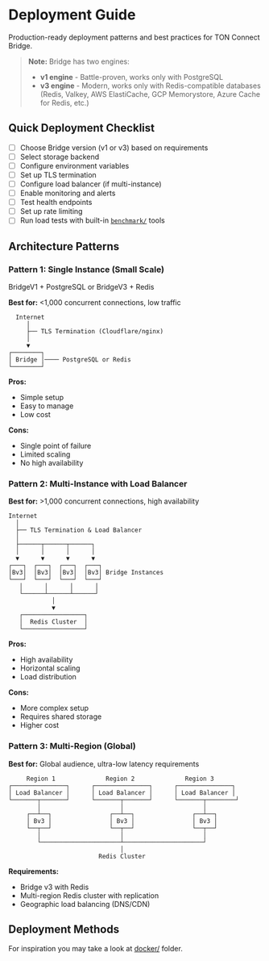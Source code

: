 # Deployment Guide

Production-ready deployment patterns and best practices for TON Connect Bridge.

> **Note:** Bridge has two engines:
> - **v1 engine** - Battle-proven, works only with PostgreSQL
> - **v3 engine** - Modern, works only with Redis-compatible databases (Redis, Valkey, AWS ElastiCache, GCP Memorystore, Azure Cache for Redis, etc.)

## Quick Deployment Checklist

- [ ] Choose Bridge version (v1 or v3) based on requirements
- [ ] Select storage backend
- [ ] Configure environment variables
- [ ] Set up TLS termination
- [ ] Configure load balancer (if multi-instance)
- [ ] Enable monitoring and alerts
- [ ] Test health endpoints
- [ ] Set up rate limiting
- [ ] Run load tests with built-in [`benchmark/`](../benchmark/) tools

## Architecture Patterns

### Pattern 1: Single Instance (Small Scale)

BridgeV1 + PostgreSQL or BridgeV3 + Redis

**Best for:** <1,000 concurrent connections, low traffic

```
  Internet
     │
     ├── TLS Termination (Cloudflare/nginx)
     │
     ▼
┌────────┐
│ Bridge │──── PostgreSQL or Redis
└────────┘
```

**Pros:**
- Simple setup
- Easy to manage
- Low cost

**Cons:**
- Single point of failure
- Limited scaling
- No high availability

### Pattern 2: Multi-Instance with Load Balancer

**Best for:** >1,000 concurrent connections, high availability

```
Internet
  │
  ├── TLS Termination & Load Balancer
  │
  ├──────┬──────┬──────┐
  │      │      │      │
  ▼      ▼      ▼      ▼
┌───┐  ┌───┐  ┌───┐  ┌───┐
│Bv3│  │Bv3│  │Bv3│  │Bv3│ Bridge Instances
└───┘  └───┘  └───┘  └───┘
   │      │      │      │
   └──────┴──────┴──────┘
            │
            ▼
   ┌─────────────────┐
   │  Redis Cluster  │
   └─────────────────┘
```

**Pros:**
- High availability
- Horizontal scaling
- Load distribution

**Cons:**
- More complex setup
- Requires shared storage
- Higher cost

### Pattern 3: Multi-Region (Global)

**Best for:** Global audience, ultra-low latency requirements

```
     Region 1              Region 2              Region 3
┌───────────────┐      ┌───────────────┐      ┌───────────────┐
│ Load Balancer │      │ Load Balancer │      │ Load Balancer │
└───────┬───────┘      └───────┬───────┘      └───────┬────────┘
        │                      │                      │
     ┌──┴──┐                ┌──┴──┐                ┌──┴──┐
     │ Bv3 │                │ Bv3 │                │ Bv3 │
     └──┬──┘                └──┬──┘                └──┬──┘
        │                      │                      │
        └──────────────────────┴──────────────────────┘
                               │
                         Redis Cluster
```

**Requirements:**
- Bridge v3 with Redis
- Multi-region Redis cluster with replication
- Geographic load balancing (DNS/CDN)

## Deployment Methods

For inspiration you may take a look at [docker/](docker/) folder.

